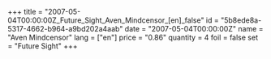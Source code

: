 +++
title = "2007-05-04T00:00:00Z_Future_Sight_Aven_Mindcensor_[en]_false"
id = "5b8ede8a-5317-4662-b964-a9bd202a4aab"
date = "2007-05-04T00:00:00Z"
name = "Aven Mindcensor"
lang = ["en"]
price = "0.86"
quantity = 4
foil = false
set = "Future Sight"
+++
